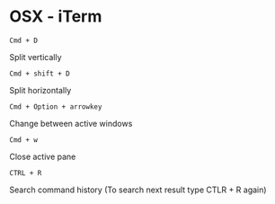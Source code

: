 # OSX - iTerm

```
Cmd + D
```

Split vertically

```
Cmd + shift + D
```

Split horizontally

```
Cmd + Option + arrowkey
```

Change between active windows

```
Cmd + w
```

Close active pane

```
CTRL + R
```

Search command history (To search next result type CTLR + R again)
